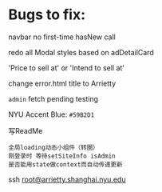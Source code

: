 # Bugs to fix:

navbar no first-time hasNew call

redo all Modal styles based on adDetailCard

'Price to sell at' or 'Intend to sell at'

change error.html title to Arrietty

`admin` fetch pending testing

NYU Accent Blue: `#59B2D1`

写ReadMe

    全局loading动态小组件（转圈）
    刚登录时 等待setSiteInfo isAdmin
    是否能用state做context而自动传递更新

ssh root@arrietty.shanghai.nyu.edu
